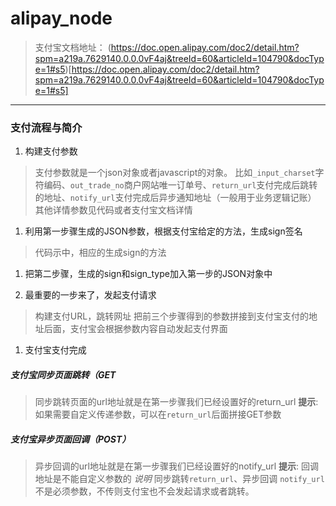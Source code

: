 # alipay_node
> 支付宝文档地址： (https://doc.open.alipay.com/doc2/detail.htm?spm=a219a.7629140.0.0.0vF4aj&treeId=60&articleId=104790&docType=1#s5)[https://doc.open.alipay.com/doc2/detail.htm?spm=a219a.7629140.0.0.0vF4aj&treeId=60&articleId=104790&docType=1#s5]

---

### 支付流程与简介

1. 构建支付参数
> 支付参数就是一个json对象或者javascript的对象。
> 比如`_input_charset`字符编码、`out_trade_no`商户网站唯一订单号、`return_url`支付完成后跳转的地址、`notify_url`支付完成后异步通知地址（一般用于业务逻辑记账）
> 其他详情参数见代码或者支付宝文档详情

1. 利用第一步骤生成的JSON参数，根据支付宝给定的方法，生成sign签名
> 代码示中，相应的生成sign的方法

1. 把第二步骤，生成的sign和sign_type加入第一步的JSON对象中

1. 最重要的一步来了，发起支付请求
> 构建支付URL，跳转网址
> 把前三个步骤得到的参数拼接到支付宝支付的地址后面，支付宝会根据参数内容自动发起支付界面

1. 支付宝支付完成
##### 支付宝同步页面跳转（GET
> 同步跳转页面的url地址就是在第一步骤我们已经设置好的return_url
> **提示**: 如果需要自定义传递参数，可以在`return_url`后面拼接GET参数
##### 支付宝异步页面回调（POST）
> 异步回调的url地址就是在第一步骤我们已经设置好的notify_url
> **提示**: 回调地址是不能自定义参数的
*说明*
> 同步跳转`return_url`、异步回调 `notify_url` 不是必须参数，不传则支付宝也不会发起请求或者跳转。
